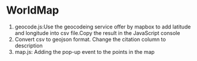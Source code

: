 # WorldMap
1. geocode.js:Use the geocodeing service offer by mapbox to add latitude and longitude into csv file.Copy the result in the JavaScript console
2. Convert csv to geojson format. Change the citation column to description
3. map.js: Adding the pop-up event to the points in the map
